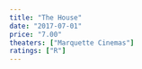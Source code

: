 ```yaml
---
title: "The House"
date: "2017-07-01"
price: "7.00"
theaters: ["Marquette Cinemas"]
ratings: ["R"]
---
```


